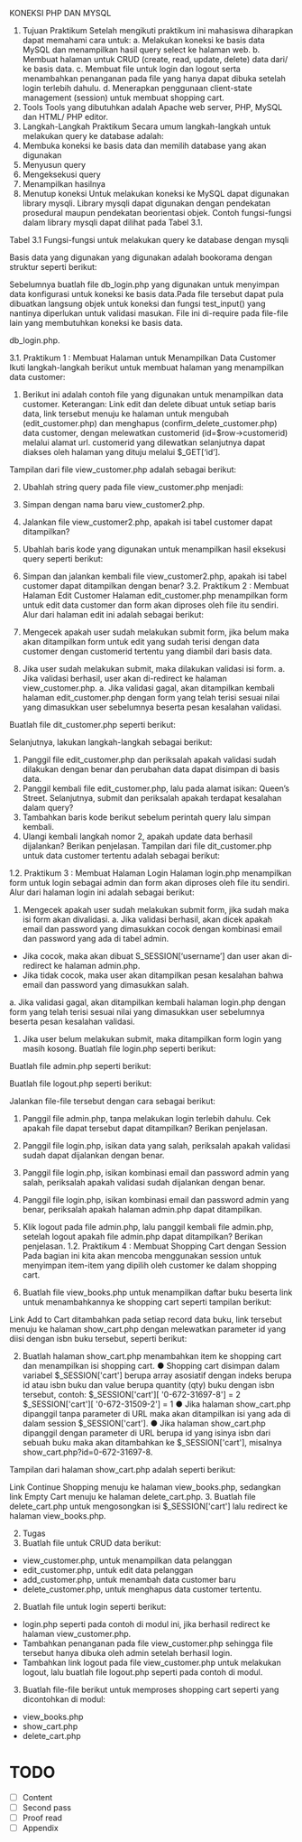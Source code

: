 KONEKSI PHP DAN MYSQL

1. Tujuan Praktikum
Setelah mengikuti praktikum ini mahasiswa diharapkan dapat memahami cara untuk:
a. Melakukan koneksi ke basis data MySQL dan menampilkan hasil query select ke halaman web.
b. Membuat halaman untuk CRUD (create, read, update, delete) data dari/ ke basis data.
c. Membuat file untuk login dan logout serta menambahkan penanganan pada file yang hanya
dapat dibuka setelah login terlebih dahulu.
d. Menerapkan penggunaan client-state management (session) untuk membuat shopping cart.
2. Tools
Tools yang dibutuhkan adalah Apache web server, PHP, MySQL dan HTML/ PHP editor.
3. Langkah-Langkah Praktikum
Secara umum langkah-langkah untuk melakukan query ke database adalah:
1. Membuka koneksi ke basis data dan memilih database yang akan digunakan
3. Menyusun query
4. Mengeksekusi query
5. Menampilkan hasilnya
6. Menutup koneksi
Untuk melakukan koneksi ke MySQL dapat digunakan library mysqli. Library mysqli dapat digunakan
dengan pendekatan prosedural maupun pendekatan beorientasi objek. Contoh fungsi-fungsi dalam
library mysqli dapat dilihat pada Tabel 3.1.

Tabel 3.1 Fungsi-fungsi untuk melakukan query ke database dengan mysqli

Basis data yang digunakan yang digunakan adalah bookorama dengan struktur seperti berikut:

Sebelumnya buatlah file db_login.php yang digunakan untuk menyimpan data konfigurasi untuk
koneksi ke basis data.Pada file tersebut dapat pula dibuatkan langsung objek untuk koneksi dan
fungsi test_input() yang nantinya diperlukan untuk validasi masukan. File ini di-require pada file-file
lain yang membutuhkan koneksi ke basis data.

db_login.php.

3.1. Praktikum 1 : Membuat Halaman untuk Menampilkan Data Customer
Ikuti langkah-langkah berikut untuk membuat halaman yang menampilkan data customer:
1. Berikut ini adalah contoh file yang digunakan untuk menampilkan data customer.
Keterangan:
Link edit dan delete dibuat untuk setiap baris data, link tersebut menuju ke halaman untuk
mengubah (edit_customer.php) dan menghapus (confirm_delete_customer.php) data customer,
dengan melewatkan customerid (id=$row->customerid) melalui alamat url. customerid yang
dilewatkan selanjutnya dapat diakses oleh halaman yang dituju melalui $_GET[‘id’].

Tampilan dari file view_customer.php adalah sebagai berikut:

2. Ubahlah string query pada file view_customer.php menjadi:

4. Simpan dengan nama baru view_customer2.php.
5. Jalankan file view_customer2.php, apakah isi tabel customer dapat ditampilkan?
6. Ubahlah baris kode yang digunakan untuk menampilkan hasil eksekusi query seperti berikut:

6. Simpan dan jalankan kembali file view_customer2.php, apakah isi tabel customer dapat
ditampilkan dengan benar?
3.2. Praktikum 2 : Membuat Halaman Edit Customer
Halaman edit_customer.php menampilkan form untuk edit data customer dan form akan diproses
oleh file itu sendiri. Alur dari halaman edit ini adalah sebagai berikut:
1. Mengecek apakah user sudah melakukan submit form, jika belum maka akan ditampilkan form
untuk edit yang sudah terisi dengan data customer dengan customerid tertentu yang diambil dari
basis data.
1. Jika user sudah melakukan submit, maka dilakukan validasi isi form.
a. Jika validasi berhasil, user akan di-redirect ke halaman view_customer.php.
a. Jika validasi gagal, akan ditampilkan kembali halaman edit_customer.php dengan form yang
telah terisi sesuai nilai yang dimasukkan user sebelumnya beserta pesan kesalahan validasi.

Buatlah file dit_customer.php seperti berikut:

Selanjutnya, lakukan langkah-langkah sebagai berikut:
1. Panggil file edit_customer.php dan periksalah apakah validasi sudah dilakukan dengan benar dan
perubahan data dapat disimpan di basis data.
2. Panggil kembali file edit_customer.php, lalu pada alamat isikan: Queen’s Street. Selanjutnya,
submit dan periksalah apakah terdapat kesalahan dalam query?
3. Tambahkan baris kode berikut sebelum perintah query lalu simpan kembali.
4. Ulangi kembali langkah nomor 2, apakah update data berhasil dijalankan? Berikan penjelasan.
Tampilan dari file dit_customer.php untuk data customer tertentu adalah sebagai berikut:


1.2. Praktikum 3 : Membuat Halaman Login
Halaman login.php menampilkan form untuk login sebagai admin dan form akan diproses oleh file itu
sendiri. Alur dari halaman login ini adalah sebagai berikut:
1. Mengecek apakah user sudah melakukan submit form, jika sudah maka isi form akan divalidasi.
a. Jika validasi berhasil, akan dicek apakah email dan password yang dimasukkan cocok dengan
kombinasi email dan password yang ada di tabel admin.
- Jika cocok, maka akan dibuat S_SESSION[‘username’] dan user akan di-redirect ke
halaman admin.php.
- Jika tidak cocok, maka user akan ditampilkan pesan kesalahan bahwa email dan
password yang dimasukkan salah.

a. Jika validasi gagal, akan ditampilkan kembali halaman login.php dengan form yang telah terisi
sesuai nilai yang dimasukkan user sebelumnya beserta pesan kesalahan validasi.
1. Jika user belum melakukan submit, maka ditampilkan form login yang masih kosong.
Buatlah file login.php seperti berikut:


Buatlah file admin.php seperti berikut:

Buatlah file logout.php seperti berikut:


Jalankan file-file tersebut dengan cara sebagai berikut:
1. Panggil file admin.php, tanpa melakukan login terlebih dahulu. Cek apakah file dapat tersebut
dapat ditampilkan? Berikan penjelasan.
1. Panggil file login.php, isikan data yang salah, periksalah apakah validasi sudah dapat dijalankan
dengan benar.
1. Panggil file login.php, isikan kombinasi email dan password admin yang salah, periksalah apakah
validasi sudah dijalankan dengan benar.

1. Panggil file login.php, isikan kombinasi email dan password admin yang benar, periksalah apakah
halaman admin.php dapat ditampilkan.
1. Klik logout pada file admin.php, lalu panggil kembali file admin.php, setelah logout apakah file
admin.php dapat ditampilkan? Berikan penjelasan.
1.2. Praktikum 4 : Membuat Shopping Cart dengan Session
Pada bagian ini kita akan mencoba menggunakan session untuk menyimpan item-item yang dipilih
oleh customer ke dalam shopping cart.
1. Buatlah file view_books.php untuk menampilkan daftar buku beserta link untuk
menambahkannya ke shopping cart seperti tampilan berikut:

Link Add to Cart ditambahkan pada setiap record data buku, link tersebut menuju ke halaman
show_cart.php dengan melewatkan parameter id yang diisi dengan isbn buku tersebut, seperti
berikut:

2. Buatlah halaman show_cart.php menambahkan item ke shopping cart dan menampilkan isi
shopping cart.
● Shopping cart disimpan dalam variabel $\_SESSION['cart'] berupa array asosiatif dengan indeks
berupa id atau isbn buku dan value berupa quantity (qty) buku dengan isbn tersebut, contoh:
$\_SESSION['cart'][ '0-672-31697-8'] = 2
$\_SESSION['cart'][ '0-672-31509-2'] = 1
● Jika halaman show_cart.php dipanggil tanpa parameter di URL maka akan ditampilkan isi yang
ada di dalam session $\_SESSION['cart'].
● Jika halaman show_cart.php dipanggil dengan parameter di URL berupa id yang isinya isbn dari
sebuah buku maka akan ditambahkan ke $\_SESSION['cart'], misalnya
show_cart.php?id=0-672-31697-8.

Tampilan dari halaman show_cart.php adalah seperti berikut:

Link Continue Shopping menuju ke halaman view_books.php, sedangkan link Empty Cart menuju
ke halaman delete_cart.php.
3. Buatlah file delete_cart.php untuk mengosongkan isi $\_SESSION['cart'] lalu redirect ke halaman
view_books.php.

2. Tugas
1. Buatlah file untuk CRUD data berikut:
- view_customer.php, untuk menampilkan data pelanggan
- edit_customer.php, untuk edit data pelanggan
- add_customer.php, untuk menambah data customer baru
- delete_customer.php, untuk menghapus data customer tertentu.


2. Buatlah file untuk login seperti berikut:
- login.php seperti pada contoh di modul ini, jika berhasil redirect ke halaman view_customer.php.
- Tambahkan penanganan pada file view_customer.php sehingga file tersebut hanya dibuka oleh admin setelah berhasil login.
- Tambahkan link logout pada file view_customer.php untuk melakukan logout, lalu buatlah file logout.php seperti pada contoh di modul.
3. Buatlah file-file berikut untuk memproses shopping cart seperti yang dicontohkan di modul:
- view_books.php
- show_cart.php
- delete_cart.php
# TODO
- [ ] Content
- [ ] Second pass
- [ ] Proof read
- [ ] Appendix